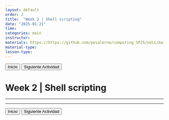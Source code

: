 ```yaml
---
layout: default
order: 2
title:  "Week 2 | Shell scripting"
date: "2025-01-21"
time: 
categories: main
instructor: 
materials: https://https://github.com/pesalerno/computing_SP25/edit/master/2025-01-21-2_Week_2.md
material-type: 
lesson-type: 
---
```


<a href="https://pesalerno.github.io/seminario2020/"><button>Inicio</button></a>    <a href="https://pesalerno.github.io/seminario2020/main/2020/06/02/2_Semana_2.html"><button>Siguiente Actividad</button></a>

# Week 2 | Shell scripting

------------


--------------

<a href="https://pesalerno.github.io/seminario2020/"><button>Inicio</button></a>    <a href="https://pesalerno.github.io/seminario2020/main/2020/06/02/2_Semana_2.html"><button>Siguiente Actividad</button></a>
